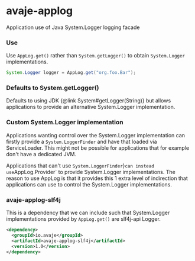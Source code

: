 # avaje-applog
Application use of Java System.Logger logging facade

### Use

Use `AppLog.get()` rather than `System.getLogger()` to obtain `System.Logger` implementations.


```java
System.Logger logger = AppLog.get("org.foo.Bar");

```


### Defaults to System.getLogger()

Defaults to using JDK {@link System#getLogger(String)} but allows applications
to provide an alternative System.Logger implementation.


### Custom System.Logger implementation

Applications wanting control over the System.Logger implementation can firstly
provide a `System.LoggerFinder` and have that loaded via ServiceLoader.
This might not be possible for applications that for example don't have a
dedicated JVM.

Applications that can't use `System.LoggerFinder`}` can instead use
`AppLog.Provider` to provide System.Logger implementations. The reason
to use AppLog is that it provides this 1 extra level of indirection that
applications can use to control the System.Logger implementations.


### avaje-applog-slf4j

This is a dependency that we can include such that System.Logger implementations
provided by `AppLog.get()` are slf4j-api Logger.

```xml
<dependency>
  <groupId>io.avaje</groupId>
  <artifactId>avaje-applog-slf4j</artifactId>
  <version>1.0</version>
</dependency>
```
